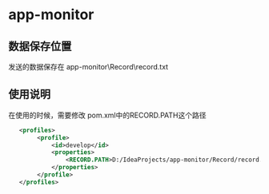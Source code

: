 # app-monitor

## 数据保存位置
发送的数据保存在 app-monitor\Record\record.txt
## 使用说明
在使用的时候，需要修改 pom.xml中的RECORD.PATH这个路径
```xml
   <profiles>
        <profile>
            <id>develop</id>
            <properties>
                <RECORD.PATH>D:/IdeaProjects/app-monitor/Record/record.txt</RECORD.PATH>
            </properties>
        </profile>
   </profiles>
```
 